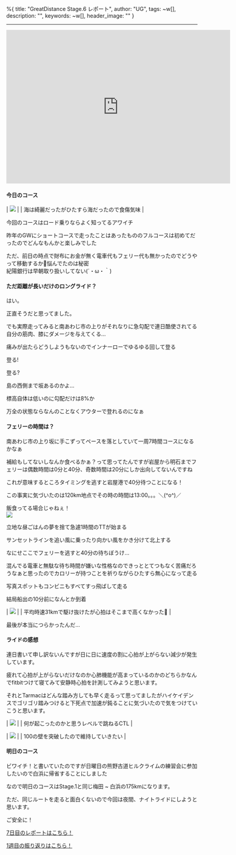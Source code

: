 %{
  title: "GreatDistance Stage.6 レポート",
  author: "UG",
  tags: ~w[],
  description: "",
  keywords: ~w[],
  header_image: ""
}

---
<iframe allowtransparency="true" frameborder="0" height="405" scrolling="no" src="https://www.strava.com/activities/2683826324/embed/b3cf96f8bb4be2a8bc9b537acddc80f6853399a0" width="590"></iframe>   
  

#### 今日のコース

| [![](https://4.bp.blogspot.com/-7jdw_telYKw/XXJEFzfUOQI/AAAAAAAABu8/rMNoEtPYoCEeLjcXQaclbM_LELAQXKaEgCK4BGAYYCw/s320/IMG_20190906_100114.jpg)](http://4.bp.blogspot.com/-7jdw_telYKw/XXJEFzfUOQI/AAAAAAAABu8/rMNoEtPYoCEeLjcXQaclbM_LELAQXKaEgCK4BGAYYCw/s1600/IMG_20190906_100114.jpg) |
| 海は綺麗だったがひたすら海だったので食傷気味 |

  

今回のコースはロード乗りならよく知ってるアワイチ  
  
昨年のGWにショートコースで走ったことはあったもののフルコースは初めてだったのでどんなもんかと楽しみでした  
  
  
ただ、前日の時点で財布にお金が無く電車代もフェリー代も無かったのでどうやって移動するか🤔悩んでたのは秘密  
紀陽銀行は早朝取り扱いしてない(´・ω・｀)  
  
  

#### ただ距離が長いだけのロングライド？

はい。

正直そうだと思ってました。

  

でも実際走ってみると南あわじ市の上りがそれなりに急勾配で連日酷使されてる自分の筋肉、膝にダメージを与えてくる...

  

痛みが出たらどうしようもないのでインナーローでゆるゆる回して登る

  

登る!

  

登る?

  

島の西側まで坂あるのかよ...

  

標高自体は低いのに勾配だけは8%か

  

万全の状態ならなんのことなくアウターで登れるのになぁ

  

  

#### フェリーの時間は？

南あわじ市の上り坂に手こずってペースを落としていて一周7時間コースになるかなぁ

補給もしてないしなんか食べるかぁ？って思ってたんですが岩屋から明石までフェリーは偶数時間は0分と40分、奇数時間は20分にしか出向してないんですね

  

これが意味するところタイミングを逃すと岩屋港で40分待つことになる！

  

この事実に気づいたのは120km地点でその時の時間は13:00。。。＼(^o^)／

  

飯食ってる場合じゃねぇ！  
[![](https://3.bp.blogspot.com/-8g9ktpkGOvU/XXJEm74Hf5I/AAAAAAAABvI/E34H2MoUClEuzxG4Fy59L7UiDac5zOhwACK4BGAYYCw/s320/o0700054813964837920.jpg)](http://3.bp.blogspot.com/-8g9ktpkGOvU/XXJEm74Hf5I/AAAAAAAABvI/E34H2MoUClEuzxG4Fy59L7UiDac5zOhwACK4BGAYYCw/s1600/o0700054813964837920.jpg)

  

立地な昼ごはんの夢を捨て急遽1時間のTTが始まる

  

サンセットラインを追い風に乗ったり向かい風をかき分けて北上する

  

なにせここでフェリーを逃すと40分の待ちぼうけ...

混んでる電車と無駄な待ち時間が嫌いな性格なのできっととてつもなく苦痛だろうなぁと思ったのでカロリーが持つことを祈りながらひたすら無心になって走る

  

写真スポットもコンビニもすべてすっ飛ばして走る

  

結局船出の10分前になんとか到着

  

| [![](https://4.bp.blogspot.com/-M14bmOnUCEk/XXJC6EbP9UI/AAAAAAAABuw/jwLSfLZkFN8t81gCRU_9SngLMr0eUApbwCK4BGAYYCw/s320/%25E3%2582%25B9%25E3%2582%25AF%25E3%2583%25AA%25E3%2583%25BC%25E3%2583%25B3%25E3%2582%25B7%25E3%2583%25A7%25E3%2583%2583%25E3%2583%2588%2B2019-09-06%2B20.28.30.png)](http://4.bp.blogspot.com/-M14bmOnUCEk/XXJC6EbP9UI/AAAAAAAABuw/jwLSfLZkFN8t81gCRU_9SngLMr0eUApbwCK4BGAYYCw/s1600/%25E3%2582%25B9%25E3%2582%25AF%25E3%2583%25AA%25E3%2583%25BC%25E3%2583%25B3%25E3%2582%25B7%25E3%2583%25A7%25E3%2583%2583%25E3%2583%2588%2B2019-09-06%2B20.28.30.png) |
| 平均時速31kmで駆け抜けたが心拍はそこまで高くなかった🤔 |

最後が本当につらかったんだ...

  

#### ライドの感想

連日書いて申し訳ないんですが日に日に速度の割に心拍が上がらない減少が発生しています。

疲れて心拍が上がらないだけなのか心肺機能が高まっているのかのどちらかなんでfitbitつけて寝てみて安静時心拍を計測してみようと思います。

  

それとTarmacはどんな踏み方しても早く走るって思ってましたがハイケイデンスでゴリゴリ踏みつけると下死点で加速が鈍ることに気づいたので気をつけていこうと思います。

  

| [![](https://3.bp.blogspot.com/-8e4Rp80Kh1g/XXJFXPMaj4I/AAAAAAAABvY/VPhWuMvKZlMDNYFksF99HJ6PwjtadhQ_wCK4BGAYYCw/s320/%25E3%2582%25B9%25E3%2582%25AF%25E3%2583%25AA%25E3%2583%25BC%25E3%2583%25B3%25E3%2582%25B7%25E3%2583%25A7%25E3%2583%2583%25E3%2583%2588%2B2019-09-06%2B20.38.50.png)](http://3.bp.blogspot.com/-8e4Rp80Kh1g/XXJFXPMaj4I/AAAAAAAABvY/VPhWuMvKZlMDNYFksF99HJ6PwjtadhQ_wCK4BGAYYCw/s1600/%25E3%2582%25B9%25E3%2582%25AF%25E3%2583%25AA%25E3%2583%25BC%25E3%2583%25B3%25E3%2582%25B7%25E3%2583%25A7%25E3%2583%2583%25E3%2583%2588%2B2019-09-06%2B20.38.50.png) |
| 何が起こったのかと思うレベルで跳ねるCTL |

| [![](https://4.bp.blogspot.com/-_i_fMuclaVA/XXJFXNDfzQI/AAAAAAAABvc/HXUKYnGBxU4XwY5t6SkKxRgiiUmYjIa7QCK4BGAYYCw/s320/%25E3%2582%25B9%25E3%2582%25AF%25E3%2583%25AA%25E3%2583%25BC%25E3%2583%25B3%25E3%2582%25B7%25E3%2583%25A7%25E3%2583%2583%25E3%2583%2588%2B2019-09-06%2B20.38.45.png)](http://4.bp.blogspot.com/-_i_fMuclaVA/XXJFXNDfzQI/AAAAAAAABvc/HXUKYnGBxU4XwY5t6SkKxRgiiUmYjIa7QCK4BGAYYCw/s1600/%25E3%2582%25B9%25E3%2582%25AF%25E3%2583%25AA%25E3%2583%25BC%25E3%2583%25B3%25E3%2582%25B7%25E3%2583%25A7%25E3%2583%2583%25E3%2583%2588%2B2019-09-06%2B20.38.45.png) |
| 100の壁を突破したので維持していきたい |

  

  

  

#### 明日のコース

ビワイチ！と書いていたのですが日曜日の熊野古道ヒルクライムの練習会に参加したいので白浜に帰省することにしました

  

なので明日のコースはStage.1と同じ梅田 ~ 白浜の175kmになります。

  

ただ、同じルートを走ると面白くないので今回は夜間、ナイトライドにしようと思います。

  

ご安全に！

  

  

[7日目のレポートはこちら！](https://blog.great-distance.com/2019/09/greatdistance-stage7.html)

[1週目の振り返りはこちら！](https://blog.great-distance.com/2019/09/greatdistance.html)

